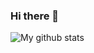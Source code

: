 ### Hi there 👋
![My github stats](https://github-readme-stats.vercel.app/api?username=AXTMoon&show_icons=true&theme=radical)
<!--
**AXTMoon/AXTMoon** is a ✨ _special_ ✨ repository because its `README.md` (this file) appears on your GitHub profile.


